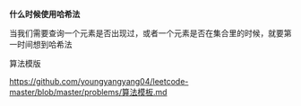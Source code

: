 **什么时候使用哈希法**

当我们需要查询一个元素是否出现过，或者一个元素是否在集合里的时候，就要第一时间想到哈希法



算法模版

https://github.com/youngyangyang04/leetcode-master/blob/master/problems/算法模板.md